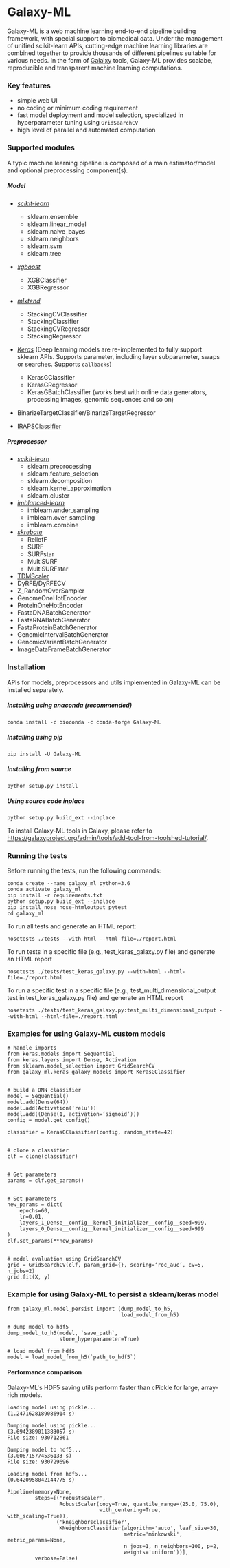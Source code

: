 
# Galaxy-ML
Galaxy-ML is a web machine learning end-to-end pipeline building framework, with special support to biomedical data. Under the management of unified scikit-learn APIs, cutting-edge machine learning libraries are combined together to provide thousands of different pipelines suitable for various needs. In the form of [Galalxy](https://github.com/galaxyproject/galaxy) tools, Galaxy-ML provides scalabe, reproducible and transparent machine learning computations.


### Key features
-  simple web UI
-  no coding or minimum coding requirement
-  fast model deployment and model selection, specialized in hyperparameter tuning using `GridSearchCV`
-  high level of parallel and automated computation


### Supported modules
A typic machine learning pipeline is composed of a main estimator/model and optional preprocessing component(s).

##### Model
- _[scikit-learn](https://github.com/scikit-learn/scikit-learn)_
    - sklearn.ensemble
    - sklearn.linear_model
    - sklearn.naive_bayes
    - sklearn.neighbors
    - sklearn.svm
    - sklearn.tree
- _[xgboost](https://github.com/dmlc/xgboost)_
    - XGBClassifier
    - XGBRegressor
- _[mlxtend](https://github.com/rasbt/mlxtend)_
    - StackingCVClassifier
    - StackingClassifier
    - StackingCVRegressor
    - StackingRegressor

- _[Keras](https://github.com/keras-team/keras)_ (Deep learning models are re-implemented to fully support sklearn APIs. Supports parameter, including layer subparameter, swaps or searches.  Supports `callbacks`)
    - KerasGClassifier
    - KerasGRegressor
    - KerasGBatchClassifier (works best with online data generators, processing images, genomic sequences and so on)
    
- BinarizeTargetClassifier/BinarizeTargetRegressor
- [IRAPSClassifier](https://www.ncbi.nlm.nih.gov/pmc/articles/PMC5445594/)
  
##### Preprocessor
- _[scikit-learn](https://github.com/scikit-learn/scikit-learn)_
    - sklearn.preprocessing
    - sklearn.feature_selection
    - sklearn.decomposition
    - sklearn.kernel_approximation
    - sklearn.cluster
- _[imblanced-learn](https://github.com/scikit-learn-contrib/imbalanced-learn)_
    - imblearn.under_sampling
    - imblearn.over_sampling
    - imblearn.combine
- _[skrebate](https://github.com/EpistasisLab/scikit-rebate/tree/master/skrebate)_
    - ReliefF
    - SURF
    - SURFstar
    - MultiSURF
    - MultiSURFstar
- [TDMScaler](https://www.ncbi.nlm.nih.gov/pubmed/26844019)
- DyRFE/DyRFECV
- Z_RandomOverSampler
- GenomeOneHotEncoder
- ProteinOneHotEncoder
- FastaDNABatchGenerator
- FastaRNABatchGenerator
- FastaProteinBatchGenerator
- GenomicIntervalBatchGenerator
- GenomicVariantBatchGenerator
- ImageDataFrameBatchGenerator


### Installation
APIs for models, preprocessors and utils implemented in Galaxy-ML can be installed separately.

##### Installing using anaconda (recommended)
```
conda install -c bioconda -c conda-forge Galaxy-ML
```

##### Installing using pip
```
pip install -U Galaxy-ML
```

##### Installing from source
```
python setup.py install
```

##### Using source code inplace
```
python setup.py build_ext --inplace
```

To install Galaxy-ML tools in Galaxy, please refer to https://galaxyproject.org/admin/tools/add-tool-from-toolshed-tutorial/.

### Running the tests

Before running the tests, run the following commands:

```
conda create --name galaxy_ml python=3.6
conda activate galaxy_ml
pip install -r requirements.txt
python setup.py build_ext --inplace
pip install nose nose-htmloutput pytest
cd galaxy_ml
```

To run all tests and generate an HTML report:
```
nosetests ./tests --with-html --html-file=./report.html
```

To run tests in a specific file (e.g., test_keras_galaxy.py file) and generate an HTML report
```
nosetests ./tests/test_keras_galaxy.py --with-html --html-file=./report.html
```

To run a specific test in a specific file (e.g., test_multi_dimensional_output test in test_keras_galaxy.py file) and generate an HTML report
```
nosetests ./tests/test_keras_galaxy.py:test_multi_dimensional_output --with-html --html-file=./report.html
```

### Examples for using Galaxy-ML custom models

```
# handle imports
from keras.models import Sequential
from keras.layers import Dense, Activation
from sklearn.model_selection import GridSearchCV
from galaxy_ml.keras_galaxy_models import KerasGClassifier


# build a DNN classifier
model = Sequential()
model.add(Dense(64))
model.add(Activation(‘relu'))
model.add((Dense(1, activation=‘sigmoid’)))
config = model.get_config()

classifier = KerasGClassifier(config, random_state=42)


# clone a classifier
clf = clone(classifier)


# Get parameters
params = clf.get_params()


# Set parameters
new_params = dict(
    epochs=60,
    lr=0.01,
    layers_1_Dense__config__kernel_initializer__config__seed=999,
    layers_0_Dense__config__kernel_initializer__config__seed=999
)
clf.set_params(**new_params)


# model evaluation using GridSearchCV
grid = GridSearchCV(clf, param_grid={}, scoring=‘roc_auc’, cv=5, n_jobs=2)
grid.fit(X, y)
```

### Example for using Galaxy-ML to persist a sklearn/keras model

```
from galaxy_ml.model_persist import (dump_model_to_h5,
                                     load_model_from_h5)
                 
# dump model to hdf5
dump_model_to_h5(model, `save_path`,
                 store_hyperparameter=True)

# load model from hdf5
model = load_model_from_h5(`path_to_hdf5`)
```

#### Performance comparison

Galaxy-ML's HDF5 saving utils perform faster than cPickle for large, array-rich models.

```
Loading model using pickle...
(1.2471628189086914 s)

Dumping model using pickle...
(3.6942389011383057 s)
File size: 930712861

Dumping model to hdf5...
(3.006715774536133 s)
File size: 930729696

Loading model from hdf5...
(0.6420958042144775 s)

Pipeline(memory=None,
         steps=[('robustscaler',
                 RobustScaler(copy=True, quantile_range=(25.0, 75.0),
                              with_centering=True, with_scaling=True)),
                ('kneighborsclassifier',
                 KNeighborsClassifier(algorithm='auto', leaf_size=30,
                                      metric='minkowski', metric_params=None,
                                      n_jobs=1, n_neighbors=100, p=2,
                                      weights='uniform'))],
         verbose=False)
```
